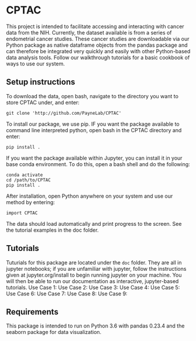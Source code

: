 # CPTAC
This project is intended to facilitate accessing and interacting with cancer data from the NIH. Currently, the dataset available is from a series of endometrial cancer studies. These cancer studies are downloadable via our Python package as native dataframe objects from the pandas package and can therefore be integrated very quickly and easily with other Python-based data analysis tools. Follow our walkthrough tutorials for a basic cookbook of ways to use our system.

## Setup instructions
To download the data, open bash, navigate to the directory you want to store CPTAC under, and enter:

```
git clone 'http://github.com/PayneLab/CPTAC'
```

To install our package, we use pip. IF you want the package available to command line interpreted python, open bash in the CPTAC directory and enter:

```
pip install .
```

If you want the package available within Jupyter, you can install it in your base conda environment. To do this, open a bash shell and do the following:
```
conda activate
cd /path/to/CPTAC
pip install .
```

After installation, open Python anywhere on your system and use our method by entering:

```
import CPTAC
```

The data should load automatically and print progress to the screen. See the tutorial examples in the doc folder.

## Tutorials
Tuturials for this package are located under the <code>doc</code> folder. They are all in jupyter notebooks; if you are unfamiliar with jupyter, follow the instructions given at jupyter.org/install to begin running jupyter on your machine. You will then be able to run our documentation as interactive, jupyter-based tutorials.
Use Case 1: 
Use Case 2: 
Use Case 3: 
Use Case 4: 
Use Case 5: 
Use Case 6: 
Use Case 7: 
Use Case 8: 
Use Case 9: 

## Requirements
This package is intended to run on Python 3.6 with pandas 0.23.4 and the seaborn package for data visualization. 
